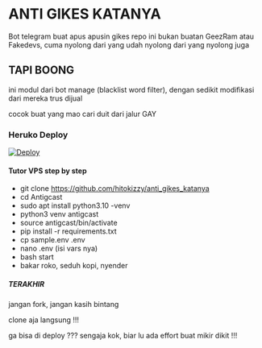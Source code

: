 # ANTI GIKES KATANYA
Bot telegram buat apus apusin gikes
repo ini bukan buatan GeezRam atau Fakedevs, cuma nyolong dari yang udah nyolong dari yang nyolong juga

## TAPI BOONG
ini modul dari bot manage (blacklist word filter), dengan sedikit modifikasi dari mereka trus dijual

cocok buat yang mao cari duit dari jalur GAY

### Heruko Deploy
<a href="https://heroku.com/deploy?template=https://github.com/hitokizzy/anti_gikes_katanya">
  <img src="https://www.herokucdn.com/deploy/button.svg" alt="Deploy">
</a>



#### Tutor VPS step by step
- git clone https://github.com/hitokizzy/anti_gikes_katanya
- cd Antigcast
- sudo apt install python3.10 -venv
- python3 venv antigcast
- source antigcast/bin/activate
- pip install -r requirements.txt
- cp sample.env .env
- nano .env (isi vars nya)
- bash start
- bakar roko, seduh kopi, nyender



##### TERAKHIR
jangan fork, jangan kasih bintang

clone aja langsung !!!



ga bisa di deploy ???
sengaja kok, biar lu ada effort buat mikir dikit !!!

